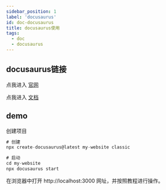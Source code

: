 ```yaml
---
sidebar_position: 1
label: 'docusaurus'
id: doc-docusaurus
title: docusaurus使用
tags:
  - doc
  - docusaurus
---
```


## docusaurus链接
点我进入 [官网](https://www.docusaurus.cn/) 

点我进入 [文档](https://www.docusaurus.cn/docs)


## demo
创建项目
```javascript
# 创建
npx create-docusaurus@latest my-website classic

# 启动
cd my-website
npx docusaurus start


```

在浏览器中打开 http://localhost:3000 网址，并按照教程进行操作。

